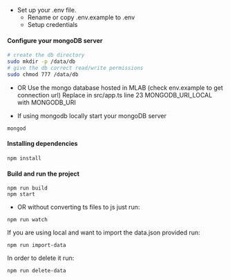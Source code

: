 - Set up your .env file.
  * Rename or copy .env.example to .env
  * Setup credentials

#### Configure your mongoDB server
```bash
# create the db directory
sudo mkdir -p /data/db
# give the db correct read/write permissions
sudo chmod 777 /data/db
```

- OR Use the mongo database hosted in MLAB (check env.example to get connection url)
Replace in src/app.ts line 23 MONGODB_URI_LOCAL with MONGODB_URI
 
- If using mongodb  locally start your mongoDB server
```
mongod
```
#### Installing dependencies
```
npm install
```

#### Build and run the project 
```
npm run build
npm start
```

- OR without converting ts files to js just run:
```
npm run watch
```

If you are using local and want to import the data.json provided run:
```
npm run import-data
```
In order to delete it run:
```
npm run delete-data
```

